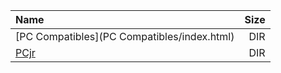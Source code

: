 |Name|Size|
|:---|---:|
|[PC Compatibles](PC Compatibles/index.html)|DIR|
|[PCjr](PCjr/index.html)|DIR|
